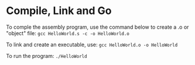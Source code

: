 # Compile, Link and Go

To comple the assembly program, use the command below to create a .o or "object" file:
`gcc HelloWorld.s -c -o HelloWorld.o`

To link and create an executable, use:
`gcc HelloWorld.o -o HelloWorld`

To run the program:
`./HelloWorld`
